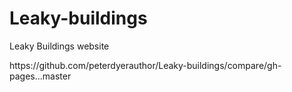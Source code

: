 # Leaky-buildings
Leaky Buildings website
<p> https://github.com/peterdyerauthor/Leaky-buildings/compare/gh-pages...master </p>
